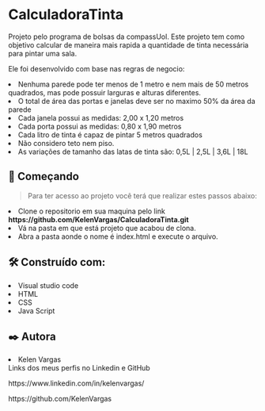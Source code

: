 # CalculadoraTinta
Projeto pelo programa de bolsas da compassUol.
Este projeto tem como objetivo calcular de maneira mais rapida a quantidade de tinta necessária para pintar uma sala.

Ele foi desenvolvido com base nas regras de negocio:

<li> Nenhuma parede pode ter menos de 1 metro e nem mais de 50 metros quadrados, mas pode possuir larguras e alturas diferentes.
<li> O total de área das portas e janelas deve ser no maximo 50%  da área da parede
<li> Cada janela possui as medidas: 2,00 x 1,20 metros
<li> Cada porta possui as medidas: 0,80 x 1,90 metros
<li> Cada litro de tinta é capaz de pintar 5 metros quadrados
<li> Não considero teto nem piso.
<li> As variações de tamanho das latas de tinta são: 0,5L | 2,5L | 3,6L | 18L



## 🚀 Começando

> Para ter acesso ao projeto você terá que realizar estes passos abaixo:

<li> Clone o repositorio em sua maquina pelo link <strong> https://github.com/KelenVargas/CalculadoraTinta.git</strong>
<li> Vá na pasta em que está projeto que acabou de clona.
<li> Abra a pasta aonde o nome é index.html e execute o arquivo.


## 🛠️ Construído com:

<li> Visual studio code 
<li> HTML
<li> CSS
<li> Java Script

## ✒️ Autora
<li> Kelen Vargas <br>
Links dos meus perfis no Linkedin e GitHub
<p> https://www.linkedin.com/in/kelenvargas/
<p> https://github.com/KelenVargas
